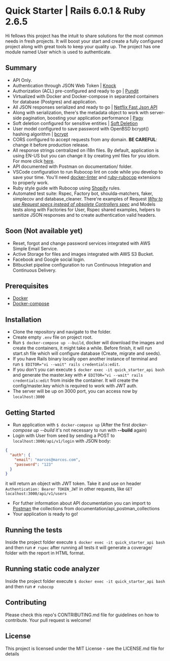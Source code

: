 # Quick Starter | Rails 6.0.1 & Ruby 2.6.5

Hi fellows this project has the intuit to share solutions for the most common needs in fresh projects. It will boost your start and create a fully configured project along with great tools to keep your quality up. The project has one module named User which is used to authenticate.

## Summary
- API Only.
- Authentication through JSON Web Token | [Knock](https://github.com/nsarno/knock)
- Authorization (ACL) pre-configured and ready to go | [Pundit](https://github.com/varvet/pundit)
- Virtualized with Docker and Docker-compose in separated containers for database (Postgres) and application.
- All JSON responses serialized and ready to go |  [Netflix Fast Json API](https://github.com/Netflix/fast_jsonapi)
- Along with serialization, there's the metadata object to work with server-side pagination, boosting your application performance | [Pagy](https://github.com/ddnexus/pagy)
- Soft deletion configured for sensitive entities | [Soft Deletion](https://github.com/grosser/soft_deletion)
- User model configured to save password with OpenBSD bcrypt() hashing algorithm | [bcrypt](https://github.com/codahale/bcrypt-ruby)
- CORS configured to accept requests from any domain. **BE CAREFUL**: change it before production release.
- All response strings centralized on i18n files. By default, application is using EN-US but you can change it by creating yml files for you idiom. For more click [here](https://guides.rubyonrails.org/i18n.html).
- API documented with Postman on documentation/ folder.
- VSCode configuration to run Rubocop lint on code while you develop to save your time. You'll need [docker-linter](https://marketplace.visualstudio.com/items?itemName=henriiik.docker-linter) and [ruby-rubocop](https://marketplace.visualstudio.com/items?itemName=misogi.ruby-rubocop) extensions to properly work.
- Ruby style guide with Rubocop using [Shopify](https://shopify.github.io/ruby-style-guide/rubocop.yml) rules.
- Automated test suite: Rspec, Factory bot, shoulda-matchers, faker, simplecov and database_cleaner. There're examples of Request *[Why to use Request specs instead of obsolete Controllers spec](http://rspec.info/blog/2016/07/rspec-3-5-has-been-released/)* and Models tests along with Factories for User, Rspec shared examples, helpers to sanitize JSON responses and to create authentication valid headers.

## Soon (Not available yet)
- Reset, forgot and change password services integrated with AWS Simple Email Service.
- Active Storage for files and images integrated with AWS S3 Bucket.
- Facebook and Google social login.
- Bitbucket pipeline configuration to run Continuous Integration and Continuous Delivery. 

## Prerequisites
- [Docker](https://docs.docker.com/install/)
- [Docker-compose](https://docs.docker.com/compose/install/)

## Installation
- Clone the repository and navigate to the folder.
- Create empty `.env` file on project root.
- Run `$ docker-compose up --build`, docker will download the images and create the containers, it might take a while. Before finish, it will run start.sh file which will configure database (Create, migrate and seeds).
- If you have Rails binary locally open another instance of terminal and run `$ EDITOR="vi --wait" rails credentials:edit`.
- If you don't you can execute `$ docker exec -it quick_starter_api bash` and generate the master.key with `# EDITOR="vi --wait" rails credentials:edit` from inside the container. It will create the config/master.key which is required to work with JWT auth.
- The server will be up on 3000 port, you can access now by `localhost:3000` 

## Getting Started
- Run application with `$ docker-compose up`
(After the first *docker-compose up --build* it's not necessary to run with **--build** again)
- Login with User from seed by sending a POST to `localhost:3000/api/v1/login` with JSON body: 
``` JSON
{
  "auth": {
    "email": "marcos@marcos.com",
    "password": "123"
  }
}
```
it will return an object with JWT token. Take it and use on header `Authentication: Bearer TOKEN_JWT` in other requests, like `GET localhost:3000/api/v1/users`
- For futher information about API documentation you can import to [Postman](https://www.getpostman.com/downloads/) the collections from documentation/api_postman_collections 
- Your application is ready to go!

## Running the tests
Inside the project folder execute `$ docker exec -it quick_starter_api bash` and then run `# rspec` after running all tests it will generate a coverage/ folder with the report in HTML format.

## Running static code analyzer
Inside the project folder execute `$ docker exec -it quick_starter_api bash` and then run `# rubocop`

## Contributing
Please check this repo's CONTRIBUTING.md file for guidelines on how to contribute. Your pull request is welcome!

## License
This project is licensed under the MIT License - see the LICENSE.md file for details
